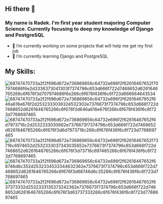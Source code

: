 ## Hi there 👋
### My name is Radek. I'm first year student majoring Computer Science. Currently focusing to deep my knowledge of Django and PostgreSQL

- 🔭 I’m currently working on some projects that will help me get my first job
- 🌱 I’m currently learning Django and PostgreSQL

## My Skills:

![68747470733a2f2f696d672e736869656c64732e696f2f62616467652f707974686f6e2d3336373041303f7374796c653d666f722d7468652d6261646765266c6f676f3d707974686f6e266c6f676f436f6c6f723d666664643534](https://github.com/RadekKusiak71/RadekKusiak71/assets/121208184/4c826024-af15-4795-b37e-97d6ec9dcb31)
![68747470733a2f2f696d672e736869656c64732e696f2f62616467652f646a616e676f2d2532333039324532302e7376673f7374796c653d666f722d7468652d6261646765266c6f676f3d646a616e676f266c6f676f436f6c6f723d7768697465](https://github.com/RadekKusiak71/RadekKusiak71/assets/121208184/62710335-c733-44e4-9e9d-880629fc3deb)
![68747470733a2f2f696d672e736869656c64732e696f2f62616467652f6d7973716c2d2532333030662e7376673f7374796c653d666f722d7468652d6261646765266c6f676f3d6d7973716c266c6f676f436f6c6f723d7768697465](https://github.com/RadekKusiak71/RadekKusiak71/assets/121208184/c5ad9ed9-c0cf-4f62-bb05-e72ba792d4df)
![68747470733a2f2f696d672e736869656c64732e696f2f62616467652f73716c6974652d2532333037343035652e7376673f7374796c653d666f722d7468652d6261646765266c6f676f3d73716c697465266c6f676f436f6c6f723d7768697465](https://github.com/RadekKusiak71/RadekKusiak71/assets/121208184/bdc4c49f-5bd4-4efe-8945-8a8e706d39d4)![68747470733a2f2f696d672e736869656c64732e696f2f62616467652f68746d6c352d2532334533344632362e7376673f7374796c653d666f722d7468652d6261646765266c6f676f3d68746d6c35266c6f676f436f6c6f723d7768697465](https://github.com/RadekKusiak71/RadekKusiak71/assets/121208184/19f58028-0748-4dd7-8337-96ae30435af4)![68747470733a2f2f696d672e736869656c64732e696f2f62616467652f637373332d2532333135373242362e7376673f7374796c653d666f722d7468652d6261646765266c6f676f3d63737333266c6f676f436f6c6f723d7768697465](https://github.com/RadekKusiak71/RadekKusiak71/assets/121208184/a0c51cfd-2986-4568-a485-efb21db7fc59)


